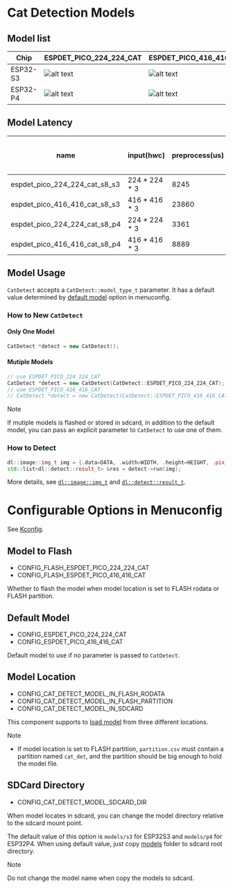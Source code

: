 # Cat Detection Models

## Model list
[supported]: https://img.shields.io/badge/-supported-green "supported"
[no support]: https://img.shields.io/badge/-no_support-red "no support"

| Chip     | ESPDET_PICO_224_224_CAT | ESPDET_PICO_416_416_CAT | 
|----------|-------------------------|-------------------------|
| ESP32-S3 | ![alt text][supported]  | ![alt text][supported]  | 
| ESP32-P4 | ![alt text][supported]  | ![alt text][supported]  | 

## Model Latency

| name                          | input(h*w*c)  | preprocess(us) | model(us) | postprocess(us) | mAP50-95 on COCO2017 cat |
|-------------------------------|---------------|----------------|-----------|-----------------|--------------------------|
| espdet_pico_224_224_cat_s8_s3 | 224 * 224 * 3 | 8245           | 123403    | 1031            | 0.654                     | 
| espdet_pico_416_416_cat_s8_s3 | 416 * 416 * 3 | 23860          | 438183    | 980             | 0.695                    |  
| espdet_pico_224_224_cat_s8_p4 | 224 * 224 * 3 | 3361           | 50367     | 482             | 0.668                    |
| espdet_pico_416_416_cat_s8_p4 | 416 * 416 * 3 | 8889           | 199195    | 483             | 0.734                    |

## Model Usage

``CatDetect`` accepts a ``CatDetect::model_type_t`` parameter. It has a default value determined by [default model](#default-model) option in menuconfig.

### How to New `CatDetect`

#### Only One Model

```cpp
CatDetect *detect = new CatDetect();
```

#### Mutiple Models

```cpp
// use ESPDET_PICO_224_224_CAT
CatDetect *detect = new CatDetect(CatDetect::ESPDET_PICO_224_224_CAT);
// use ESPDET_PICO_416_416_CAT
// CatDetect *detect = new CatDetect(CatDetect::ESPDET_PICO_416_416_CAT);
```
> [!NOTE] 
> If mutiple models is flashed or stored in sdcard, in addition to the default model, you can pass an explicit parameter to ``CatDetect`` to use one of them.

### How to Detect

```cpp
dl::image::img_t img = {.data=DATA, .width=WIDTH, .height=HEIGHT, .pix_type=PIX_TYPE};
std::list<dl::detect::result_t> &res = detect->run(img);
```

More details, see [`dl::image::img_t`](https://github.com/espressif/esp-dl/blob/master/esp-dl/vision/image/dl_image_define.hpp) and [`dl::detect::result_t`](https://github.com/espressif/esp-dl/blob/master/esp-dl/vision/detect/dl_detect_define.hpp).

# Configurable Options in Menuconfig

See [Kconfig](Kconfig).

## Model to Flash

- CONFIG_FLASH_ESPDET_PICO_224_224_CAT
- CONFIG_FLASH_ESPDET_PICO_416_416_CAT

Whether to flash the model when model location is set to FLASH rodata or FLASH partition.

## Default Model

- CONFIG_ESPDET_PICO_224_224_CAT
- CONFIG_ESPDET_PICO_416_416_CAT

Default model to use if no parameter is passed to ``CatDetect``.

## Model Location

- CONFIG_CAT_DETECT_MODEL_IN_FLASH_RODATA
- CONFIG_CAT_DETECT_MODEL_IN_FLASH_PARTITION
- CONFIG_CAT_DETECT_MODEL_IN_SDCARD

This component supports to [load model](https://docs.espressif.com/projects/esp-dl/en/latest/tutorials/how_to_load_test_profile_model.html) from three different locations.

> [!NOTE]
> - If model location is set to FLASH partition, `partition.csv` must contain a partition named `cat_det`, and the partition should be big enough to hold the model file.

## SDCard Directory

- CONFIG_CAT_DETECT_MODEL_SDCARD_DIR

When model locates in sdcard, you can change the model directory relative to the sdcard mount point.   

The default value of this option is `models/s3` for ESP32S3 and `models/p4` for ESP32P4. 
When using default value, just copy [models](models) folder to sdcard root directory.

> [!NOTE] 
> Do not change the model name when copy the models to sdcard.